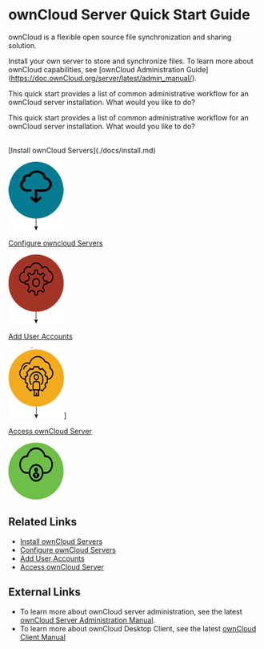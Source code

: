 # ownCloud Server Quick Start Guide
ownCloud is a flexible open source file synchronization  and sharing solution. 

Install your own server to store and synchronize files. To learn more about ownCloud capabilities, see [ownCloud Administration Guide] (https://doc.ownCloud.org/server/latest/admin_manual/).

This quick start provides a list of common administrative workflow for an ownCloud server installation. What would you like to do?


This quick start provides a list of common administrative workflow for an ownCloud server installation. What would you like to do?

<br>
[Install ownCloud Servers](./docs/install.md)

![Install ownCloud Server](./images/install.png)

[Configure owncloud Servers](./docs/Servers.md)

![Configure ownCloud Servers](./images/configure.png)

[Add User Accounts](./docs/User.md)

![Add User Accounts](./images/user.png)]

[Access ownCloud Server](./docs/access.md)

![Access ownCloud Servers](./images/login.png)



## Related Links

* [Install ownCloud Servers](./docs/install.md)
* [Configure ownCloud Servers](./docs/Servers.md)
* [Add User Accounts](./docs/User.md)
* [Access ownCloud Server](./docs/access.md)


## External Links

* To learn more about ownCloud server administration, see the latest [ownCloud Server Administration Manual](https://doc.owncloud.org/server/latest/admin_manual/contents.html).
* To learn more about ownCloud Desktop Client, see the latest [ownCloud Client Manual](https://doc.owncloud.org/desktop/latest/)


